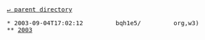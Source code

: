 <pre>
  <a href="../">&#x21b5; parent directory</a>
  
  * 2003-09-04T17:02:12&#x0009;&#x0009;bqh1e5/&#x0009;&#x0009;org,w3)&#x0009;&#x0009;TR
  ** <a href="2003">2003</a>
</pre>
